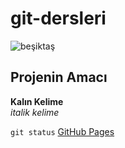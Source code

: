 # git-dersleri
![beşiktaş](https://github.com/omerulker/git-dersleri/blob/master/images/besiktasdonanmas%C4%B1.jpg)
## Projenin Amacı
**Kalın Kelime**<br/>
*italik kelime*<br/>

`git status`
[GitHub Pages](https://pages.github.com/)
